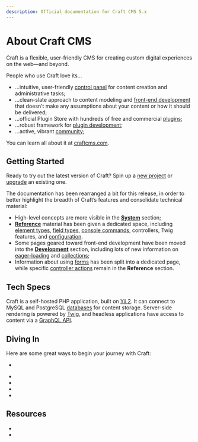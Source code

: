 ```yaml
---
description: Official documentation for Craft CMS 5.x
---
```


# About Craft CMS

Craft is a flexible, user-friendly CMS for creating custom digital experiences on the web—and beyond.

<!-- more -->

People who use Craft love its…

- …intuitive, user-friendly [control panel](system/control-panel.md) for content creation and administrative tasks;
- …clean-slate approach to content modeling and [front-end development](development/README.md) that doesn’t make any assumptions about your content or how it should be delivered;
- …official Plugin Store with hundreds of free and commercial [plugins](https://plugins.craftcms.com/);
- …robust framework for [plugin development](extend/README.md);
- …active, vibrant [community](https://craftcms.com/community);

You can learn all about it at [craftcms.com](https://craftcms.com).

## Getting Started

Ready to try out the latest version of Craft? Spin up a [new project](install.md) or [upgrade](upgrade.md) an existing one.

<Block label="Documentation Changes">

The documentation has been rearranged a bit for this release, in order to better highlight the breadth of Craft’s features and consolidate technical material:

- High-level concepts are more visible in the [**System**](system/README.md) section;
- [**Reference**](reference/README.md) material has been given a dedicated space, including [element types](system/elements.md), [field types](system/fields.md), [console commands](reference/cli.md), controllers, Twig features, and [configuration](configure.md).
- Some pages geared toward front-end development have been moved into the [**Development**](development/README.md) section, including lots of new information on [eager-loading](development/eager-loading.md) and [collections](development/collections.md);
- Information about using [forms](development/forms.md) has been split into a dedicated page, while specific [controller actions](reference/controller-actions.md) remain in the **Reference** section. 

</Block>

## Tech Specs

Craft is a self-hosted PHP application, built on [Yii 2](https://www.yiiframework.com/). It can connect to MySQL and PostgreSQL [databases](reference/config/db.md) for content storage. Server-side rendering is powered by [Twig](https://twig.symfony.com), and headless applications have access to content via a [GraphQL API](development/graphql.md).

<See path="requirements.md" label="View System Requirements" description="Craft runs best on the latest PHP and MySQL or Postgres versions, but can be configured to work on most modern hosting platforms." />

## Diving In

Here are some great ways to begin your journey with Craft:

<ul class="theme-default-content-override w-full px-0 sm:flex sm:-mx-2 flex-wrap">
    <li class="block mb-4 sm:w-1/2 sm:px-2 sm:py-0">
        <IconLink
            title="Tutorial"
            subtitle="New to Craft? This is the place to start."
            link="/getting-started-tutorial"
            icon="/docs/icons/icon-tutorial.svg"
            iconSize="large" />
    </li>
</ul>

<ul class="theme-default-content-override w-full px-0 sm:flex sm:-mx-2 flex-wrap">
    <li class="block mb-4 sm:w-1/2 sm:px-2 sm:py-0">
        <IconLink
            title="System Tour"
            subtitle="Discover all the tools at your disposal."
            link="system"
            icon="/docs/icons/icon-generic-link.svg"
            iconSize="large" />
    </li>
    <li class="block mb-4 sm:w-1/2 sm:px-2 sm:py-0">
        <IconLink
            title="Content & Elements"
            subtitle="Learn about content modeling in Craft."
            link="system/elements"
            icon="/docs/icons/icon-generic-link.svg"
            iconSize="large" />
    </li>
    <li class="block mb-4 sm:w-1/2 sm:px-2 sm:py-0">
        <IconLink
            title="Front-End Development"
            subtitle="Deliver your content to any screen."
            link="development"
            icon="/docs/icons/icon-generic-link.svg"
            iconSize="large" />
    </li>
    <li class="block mb-4 sm:w-1/2 sm:px-2 sm:py-0">
        <IconLink
            title="Configuration"
            subtitle="Customize Craft to your heart’s content."
            link="configure"
            icon="/docs/icons/icon-generic-link.svg"
            iconSize="large" />
    </li>
</ul>

## Resources

<ul class="theme-default-content-override w-full px-0 sm:flex sm:-mx-2 flex-wrap">
    <li class="block mb-4 sm:w-1/2 sm:px-2 sm:py-0">
        <IconLink
            title="Reference"
            subtitle="Find exactly what you’re looking for."
            link="reference"
            icon="/docs/icons/icon-book.svg"
            iconSize="large" />
    </li>
    <li class="block mb-4 sm:w-1/2 sm:px-2 sm:py-0">
        <IconLink
            title="Extending Craft"
            subtitle="Add radical new functionality to your site or app."
            link="extend"
            icon="/docs/icons/icon-flask.svg"
            iconSize="large" />
    </li>
</ul>
